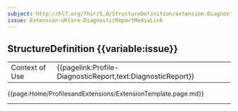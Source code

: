 ```yaml
---
subject: http://hl7.org/fhir/5.0/StructureDefinition/extension-DiagnosticReport.media.link
issue: Extension-UKCore-DiagnosticReportMediaLink
---
```

## StructureDefinition {{variable:issue}}

<div class="NewAddedItem">
<table id="addToTranspose">
<tr><td>Context of Use</td>
<td>{{pagelink:Profile-DiagnosticReport,text:DiagnosticReport}}</td>
</tr>
</div>
</table>


{{page:Home/ProfilesandExtensions/ExtensionTemplate.page.md}}

---